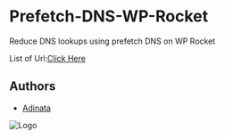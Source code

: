 # Prefetch-DNS-WP-Rocket
Reduce DNS lookups using prefetch DNS on WP Rocket

List of Url:[Click Here](https://twitter.com/_4dinata)
## Authors

- [Adinata](https://twitter.com/_4dinata)


![Logo](https://camo.githubusercontent.com/e230c0498bf04a482e9eb6294d3bc645ebeaebbe40fd6517129bb67b223bac34/68747470733a2f2f73706163652e6d696474656b6e6f6c6f67692e636f6d2f77702d636f6e74656e742f75706c6f6164732f323032322f30352f31313133333035322f4d49442d54454b4e4f4c4f47492d3232302e706e67)

